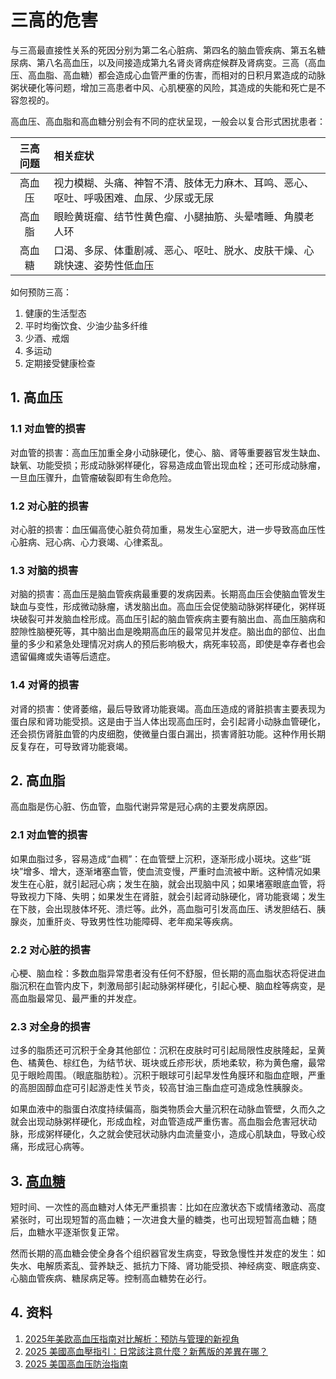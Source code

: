 # 三高的危害

与三高最直接性关系的死因分别为第二名心脏病、第四名的脑血管疾病、第五名糖尿病、第八名高血压，以及间接造成第九名肾炎肾病症候群及肾病变。三高（高血压、高血脂、高血糖）都会造成心血管严重的伤害，而相对的日积月累造成的动脉粥状硬化等问题，增加三高患者中风、心肌梗塞的风险，其造成的失能和死亡是不容忽视的。

高血压、高血脂和高血糖分别会有不同的症状呈现，一般会以复合形式困扰患者：

| 三高问题 | 相关症状                                                                             |
|:--------:|:------------------------------------------------------------------------------------ |
| 高血压   | 视力模糊、头痛、神智不清、肢体无力麻木、耳鸣、恶心、呕吐、呼吸困难、血尿、少尿或无尿 |
| 高血脂   | 眼睑黄斑瘤、结节性黄色瘤、小腿抽筋、头晕嗜睡、角膜老人环                             |
| 高血糖   | 口渴、多尿、体重剧减、恶心、呕吐、脱水、皮肤干燥、心跳快速、姿势性低血压             |

如何预防三高：

1. 健康的生活型态
2. 平时均衡饮食、少油少盐多纤维
3. 少酒、戒烟
4. 多运动
5. 定期接受健康检查

## 1. 高血压

### 1.1 对血管的损害

对血管的损害：高血压加重全身小动脉硬化，使心、脑、肾等重要器官发生缺血、缺氧、功能受损；形成动脉粥样硬化，容易造成血管出现血栓；还可形成动脉瘤，一旦血压骤升，血管瘤破裂即有生命危险。

### 1.2 对心脏的损害

对心脏的损害：血压偏高使心脏负荷加重，易发生心室肥大，进一步导致高血压性心脏病、冠心病、心力衰竭、心律紊乱。

### 1.3 对脑的损害

对脑的损害：高血压是脑血管疾病最重要的发病因素。长期高血压会使脑血管发生缺血与变性，形成微动脉瘤，诱发脑出血。高血压会促使脑动脉粥样硬化，粥样斑块破裂可并发脑血栓形成。高血压引起的脑血管疾病主要有脑出血、高血压脑病和腔隙性脑梗死等，其中脑出血是晚期高血压的最常见并发症。脑出血的部位、出血量的多少和紧急处理情况对病人的预后影响极大，病死率较高，即使是幸存者也会遗留偏瘫或失语等后遗症。

### 1.4 对肾的损害

对肾的损害：使肾萎缩，最后导致肾功能衰竭。高血压造成的肾脏损害主要表现为蛋白尿和肾功能受损。这是由于当人体出现高血压时，会引起肾小动脉血管硬化，还会损伤肾脏血管的内皮细胞，使微量白蛋白漏出，损害肾脏功能。这种作用长期反复存在，可导致肾功能衰竭。

## 2. 高血脂

高血脂是伤心脏、伤血管，血脂代谢异常是冠心病的主要发病原因。

### 2.1 对血管的损害

如果血脂过多，容易造成“血稠”：在血管壁上沉积，逐渐形成小斑块。这些“斑块”增多、增大，逐渐堵塞血管，使血流变慢，严重时血流被中断。这种情况如果发生在心脏，就引起冠心病；发生在脑，就会出现脑中风；如果堵塞眼底血管，将导致视力下降、失明；如果发生在肾脏，就会引起肾动脉硬化，肾功能衰竭；发生在下肢，会出现肢体坏死、溃烂等。此外，高血脂可引发高血压、诱发胆结石、胰腺炎，加重肝炎、导致男性性功能障碍、老年痴呆等疾病。

### 2.2 对心脏的损害

心梗、脑血栓：多数血脂异常患者没有任何不舒服，但长期的高血脂状态将促进血脂沉积在血管内皮下，刺激局部引起动脉粥样硬化，引起心梗、脑血栓等病变，是高血脂最常见、最严重的并发症。

### 2.3 对全身的损害

过多的脂质还可沉积于全身其他部位：沉积在皮肤时可引起局限性皮肤隆起，呈黄色、橘黄色、棕红色，为结节状、斑块或丘疹形状，质地柔软，称为黄色瘤，最常见于眼睑周围。（眼底脂肪粒）。沉积于眼球可引起早发性角膜环和脂血症眼，严重的高胆固醇血症可引起游走性关节炎，较高甘油三酯血症可造成急性胰腺炎。

如果血液中的脂蛋白浓度持续偏高，脂类物质会大量沉积在动脉血管壁，久而久之就会出现动脉粥样硬化，形成血栓，对血管造成严重伤害。高血脂会危害冠状动脉，形成粥样硬化，久之就会使冠状动脉内血流量变小，造成心肌缺血，导致心绞痛，形成冠心病等。

## 3. [高血糖](/科普-糖尿病.md)

短时间、一次性的高血糖对人体无严重损害：比如在应激状态下或情绪激动、高度紧张时，可出现短暂的高血糖；一次进食大量的糖类，也可出现短暂高血糖；随后，血糖水平逐渐恢复正常。

然而长期的高血糖会使全身各个组织器官发生病变，导致急慢性并发症的发生：如失水、电解质紊乱、营养缺乏、抵抗力下降、肾功能受损、神经病变、眼底病变、心脑血管疾病、糖尿病足等。控制高血糖势在必行。

## 4. 资料

1. [2025年美欧高血压指南对比解析：预防与管理的新视角 ](https://www.medsci.cn/article/show_article.do?id=aeb689220944)
2. [2025 美國高血壓指引：日常該注意什麼？新舊版的差異在哪？](https://ghsha.com/articles/754)
3. [2025 美国高血压防治指南](/标准/2025_美国高血压防治指南.pdf)